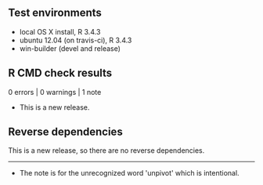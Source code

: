## Test environments
* local OS X install, R 3.4.3
* ubuntu 12.04 (on travis-ci), R 3.4.3
* win-builder (devel and release)

## R CMD check results

0 errors | 0 warnings | 1 note

* This is a new release.

## Reverse dependencies

This is a new release, so there are no reverse dependencies.

---

* The note is for the unrecognized word 'unpivot' which is intentional.

